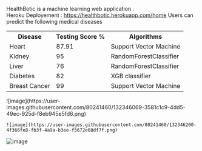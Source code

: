 HealthBotic is a machine learning web application . <br>
Heroku Deployement : https://healthbotic.herokuapp.com/home 
Users can predict the following medical diseases  <br>
	
 <!-- https://www.kaggle.com/shvahidian/predicting-chronic-kidney-disease?kernelSessionId=70798135 
RandomForestClassifier <!-- https://www.kaggle.com/harisyammnv/liver-disease-prediction 
  https://www.kaggle.com/paultimothymooney/predict-diabetes-from-medical-records  https://www.kaggle.com/junkal/breast-cancer-prediction-using-machine-learning -->


<table style="width:100%">
        <tr>
            <th>Disease</th>
            <th>Testing Score %</th>
            <th>Algorithms</th>
        </tr>
        <tr>
            <td>Heart</td>
            <td>87.91</td>
            <td>Support Vector Machine</td>
        </tr>
        <tr>
            <td>Kidney</td>
            <td> 95 </td>
            <td>RandomForestClassifier</td>
        </tr>
        <tr>
            <td>Liver</td>
            <td> 76 </td>
            <td>RandomForestClassifier</td>
        </tr>
        <tr>
          <td> Diabetes </td>
          <td>82 </td>
          <td>XGB classifier </td>
        </tr>
        <tr>
          <td>Breast Cancer</td>
          <td>99 </td>
          <td>Support Vector Machine </td>
      </tr>
    </table>
    ![image](https://user-images.githubusercontent.com/80241460/132346069-3581c1c9-4dd5-49ec-925d-f8eb945e5fd6.png)

    ![image](https://user-images.githubusercontent.com/80241460/132346200-4f366fe8-fb3f-4a9a-b3ee-f5672e08df7f.png)
![image](https://user-images.githubusercontent.com/80241460/132346292-21aa6849-6182-4e71-a178-c5c5d6c5cc69.png)

